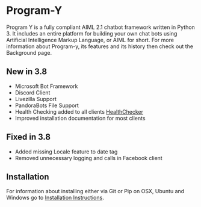 # Program-Y

Program Y is a fully compliant AIML 2.1 chatbot framework written in Python 3. It includes an entire platform for 
building your own chat bots using Artificial Intelligence Markup Language, or AIML for short. 
For more information about Program-y, its features and its history then check out the Background page.

## New in 3.8
* Microsoft Bot Framework 
* Discord Client
* Livezilla Support
* PandoraBots File Support
* Health Checking added to all clients  [HealthChecker](./Client-Healthcheck)
* Improved installation documentation for most clients

## Fixed in 3.8
* Added missing Locale feature to date tag
* Removed unnecessary logging and calls in Facebook client

## Installation
For information about installing either via Git or Pip on OSX, Ubuntu and Windows go to 
[Installation Instructions](https://github.com/keiffster/program-y/wiki/Install).

